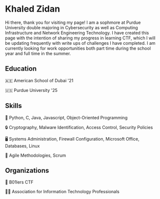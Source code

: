 # Khaled Zidan
Hi there, thank you for visiting my page! I am a sophmore at Purdue University double majoring in Cybersecurity as well as Computing Infrastructure and Network Engineering Technology. I have created this page with the intention of sharing my progress in learning CTF, which I will be updating frequently with write ups of challenges I have completed. I am currently looking for work opportunities both part time during the school year and full time in the summer. 
## Education
:united_arab_emirates:  American School of Dubai '21

:us: Purdue University '25

## Skills
:toolbox: Python, C, Java, Javascript, Object-Oriented Programming

:lock:	Cryptography, Malware Identification, Access Control, Security Policies

:desktop_computer:	Systems Administration, Firewall Configuration, Microsoft Office, Databases, Linux

:busts_in_silhouette: Agile Methodologies, Scrum

## Organizations
:triangular_flag_on_post: B01lers CTF

:technologist: Association for Information Technology Professionals

<!--
**kzidan/kzidan** is a ✨ _special_ ✨ repository because its `README.md` (this file) appears on your GitHub profile.

Here are some ideas to get you started:

- 🔭 I’m currently working on ...
- 🌱 I’m currently learning ...
- 👯 I’m looking to collaborate on ...
- 🤔 I’m looking for help with ...
- 💬 Ask me about ...
- 📫 How to reach me: ...
- 😄 Pronouns: ...
- ⚡ Fun fact: ...
-->

